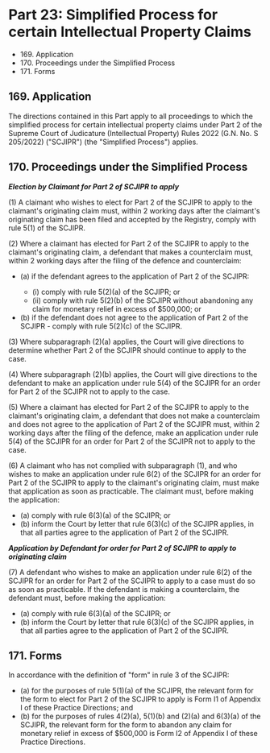 # Part 23: Simplified Process for certain Intellectual Property Claims

<ul type="*">
	<li>169. Application</li>
	<li>170. Proceedings under the Simplified Process</li>
	<li>171. Forms</li>
</ul>

## 169. Application

The directions contained in this Part apply to all proceedings to which the simplified process for certain intellectual property claims under Part 2 of the Supreme Court of Judicature (Intellectual Property) Rules 2022 (G.N. No. S 205/2022) ("SCJIPR") (the "Simplified Process") applies.

## 170. Proceedings under the Simplified Process

***Election by Claimant for Part 2 of SCJIPR to apply***

(1) A claimant who wishes to elect for Part 2 of the SCJIPR to apply to the claimant's originating claim must, within 2 working days after the claimant's originating claim has been filed and accepted by the Registry, comply with rule 5(1) of the SCJIPR.

(2) Where a claimant has elected for Part 2 of the SCJIPR to apply to the claimant's originating claim, a defendant that makes a counterclaim must, within 2 working days after the filing of the defence and counterclaim:

<ul type="*">

<li>(a) if the defendant agrees to the application of Part 2 of the SCJIPR:</li>

<ul type="*">

<li>(i) comply with rule 5(2)(a) of the SCJIPR; or</li>

<li>(ii) comply with rule 5(2)(b) of the SCJIPR without abandoning any claim for monetary relief in excess of $500,000; or</li>

</ul>

<li>(b) if the defendant does not agree to the application of Part 2 of the SCJIPR - comply with rule 5(2)(c) of the SCJIPR.</li>

</ul>

(3) Where subparagraph (2)(a) applies, the Court will give directions to determine whether Part 2 of the SCJIPR should continue to apply to the case.

(4) Where subparagraph (2)(b) applies, the Court will give directions to the defendant to make an application under rule 5(4) of the SCJIPR for an order for Part 2 of the SCJIPR not to apply to the case.

(5) Where a claimant has elected for Part 2 of the SCJIPR to apply to the claimant's originating claim, a defendant that does not make a counterclaim and does not agree to the application of Part 2 of the SCJIPR must, within 2 working days after the filing of the defence, make an application under rule 5(4) of the SCJIPR for an order for Part 2 of the SCJIPR not to apply to the case.

(6) A claimant who has not complied with subparagraph (1), and who wishes to make an application under rule 6(2) of the SCJIPR for an order for Part 2 of the SCJIPR to apply to the claimant's originating claim, must make that application as soon as practicable. The claimant must, before making the application:

<ul type="*">

<li>(a) comply with rule 6(3)(a) of the SCJIPR; or</li>

<li>(b) inform the Court by letter that rule 6(3)(c) of the SCJIPR applies, in that all parties agree to the application of Part 2 of the SCJIPR.</li>

</ul>

***Application by Defendant for order for Part 2 of SCJIPR to apply to originating claim***

(7) A defendant who wishes to make an application under rule 6(2) of the SCJIPR for an order for Part 2 of the SCJIPR to apply to a case must do so as soon as practicable. If the defendant is making a counterclaim, the defendant must, before making the application:

<ul type="*">

<li>(a) comply with rule 6(3)(a) of the SCJIPR; or</li>

<li>(b) inform the Court by letter that rule 6(3)(c) of the SCJIPR applies, in that all parties agree to the application of Part 2 of the SCJIPR.</li>

</ul>

## 171. Forms

In accordance with the definition of "form" in rule 3 of the SCJIPR:

<ul type="*">

<li>(a) for the purposes of rule 5(1)(a) of the SCJIPR, the relevant form for the form to elect for Part 2 of the SCJIPR to apply is Form I1 of Appendix I of these Practice Directions; and </li>

<li>(b) for the purposes of rules 4(2)(a), 5(1)(b) and (2)(a) and 6(3)(a) of the SCJIPR, the relevant form for the form to abandon any claim for monetary relief in excess of $500,000 is Form I2 of Appendix I of these Practice Directions.</li>

</ul>
